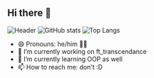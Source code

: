 ## Hi there 👋
![Header](https://capsule-render.vercel.app/api?type=waving&height=125&color=0:FF4500,20:FF7F50,40:FFD700,60:FFD700,80:FF7F50,100:FF4500&text=Happy%20Summer!&fontColor=FFFF&animation=fadeIn)
![GitHub stats](https://github-readme-stats.vercel.app/api?username=FrenchDandelions&show_icons=true&theme=holi)
![Top Langs](https://github-readme-stats.vercel.app/api/top-langs/?username=FrenchDandelions&theme=holi&layout=compact)

- 😄 Pronouns: he/him 🏳️‍🌈
- 🔭 I’m currently working on ft_transcendance
- 🌱 I’m currently learning OOP as well
- 📫 How to reach me: don't :D
<!--
**FrenchDandelions/FrenchDandelions** is a ✨ _special_ ✨ repository because its `README.md` (this file) appears on your GitHub profile.

Here are some ideas to get you started:

- 🔭 I’m currently working on ...
- 🌱 I’m currently learning ...
- 👯 I’m looking to collaborate on ...
- 🤔 I’m looking for help with ...
- 💬 Ask me about ...
- 📫 How to reach me: ...
- 😄 Pronouns: ...
- ⚡ Fun fact: ...
-->
